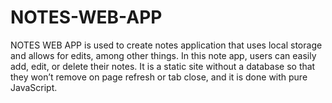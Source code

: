 # NOTES-WEB-APP
NOTES WEB APP is used to create notes application that uses local storage and allows for edits, among other things. In this note app, users can easily add, edit, or delete their notes. It is a static site without a database so that they won’t remove on page refresh or tab close, and it is done with pure JavaScript.
